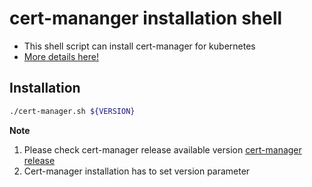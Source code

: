 # cert-mananger installation shell
- This shell script can install cert-manager for kubernetes
- [More details here!](https://cert-manager.io/docs/)


## Installation
```bash
./cert-manager.sh ${VERSION}
```
**Note**  
1) Please check cert-manager release available version 
[cert-manager release](https://github.com/cert-manager/cert-manager/tags)  
2) Cert-manager installation has to set version parameter